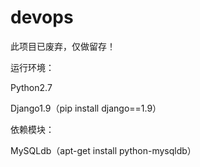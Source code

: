 # devops
此项目已废弃，仅做留存！

运行环境：

Python2.7

Django1.9（pip install django==1.9）

依赖模块：

MySQLdb（apt-get install python-mysqldb）
